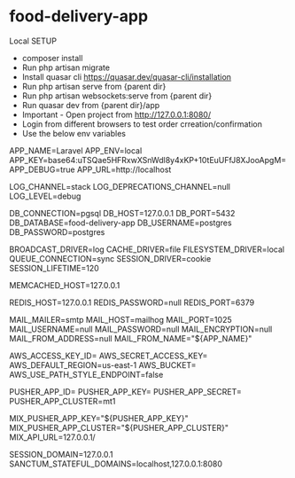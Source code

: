 # food-delivery-app

Local SETUP

-   composer install
-   Run php artisan migrate
-   Install quasar cli https://quasar.dev/quasar-cli/installation
-   Run php artisan serve from {parent dir}
-   Run php artisan websockets:serve from {parent dir}
-   Run quasar dev from {parent dir}/app
-   Important - Open project from http://127.0.0.1:8080/
-   Login from different browsers to test order crreation/confirmation
-   Use the below env variables

APP_NAME=Laravel
APP_ENV=local
APP_KEY=base64:uTSQae5HFRxwXSnWdl8y4xKP+10tEuUFfJ8XJooApgM=
APP_DEBUG=true
APP_URL=http://localhost

LOG_CHANNEL=stack
LOG_DEPRECATIONS_CHANNEL=null
LOG_LEVEL=debug

DB_CONNECTION=pgsql
DB_HOST=127.0.0.1
DB_PORT=5432
DB_DATABASE=food-delivery-app
DB_USERNAME=postgres
DB_PASSWORD=postgres

BROADCAST_DRIVER=log
CACHE_DRIVER=file
FILESYSTEM_DRIVER=local
QUEUE_CONNECTION=sync
SESSION_DRIVER=cookie
SESSION_LIFETIME=120

MEMCACHED_HOST=127.0.0.1

REDIS_HOST=127.0.0.1
REDIS_PASSWORD=null
REDIS_PORT=6379

MAIL_MAILER=smtp
MAIL_HOST=mailhog
MAIL_PORT=1025
MAIL_USERNAME=null
MAIL_PASSWORD=null
MAIL_ENCRYPTION=null
MAIL_FROM_ADDRESS=null
MAIL_FROM_NAME="${APP_NAME}"

AWS_ACCESS_KEY_ID=
AWS_SECRET_ACCESS_KEY=
AWS_DEFAULT_REGION=us-east-1
AWS_BUCKET=
AWS_USE_PATH_STYLE_ENDPOINT=false

PUSHER_APP_ID=
PUSHER_APP_KEY=
PUSHER_APP_SECRET=
PUSHER_APP_CLUSTER=mt1

MIX_PUSHER_APP_KEY="${PUSHER_APP_KEY}"
MIX_PUSHER_APP_CLUSTER="${PUSHER_APP_CLUSTER}"
MIX_API_URL=127.0.0.1/

SESSION_DOMAIN=127.0.0.1
SANCTUM_STATEFUL_DOMAINS=localhost,127.0.0.1:8080
